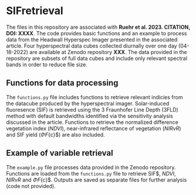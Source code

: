 # SIFretrieval
The files in this repository are associated with **Ruehr et al. 2023. CITATION, DOI: XXXX**. The code provides basic functions and an example to process data from the Headwall Hyperspec Imager presented in the associated article. Four hyperspectral data cubes collected diurnally over one day (04-18-2022) are available at Zenodo repository **XXX**. The data provided in the repository are subsets of full data cubes and include only relevant spectral bands in order to reduce file size.

## Functions for data processing
The `functions.py` file includes functions to retrieve relevant indicies from the datacube produced by the hyperspectral imager. Solar-induced fluoresence (SIF) is retrieved using the 3 Fraunhofer Line Depth (3FLD) method with default bandwidths identified via the sensitivity analysis discussed in the article. Functions to retrieve the normalized difference vegetation index ($NDVI$), near-infrared reflectance of vegetation ($NIRvR$) and SIF yield ($\Phi F${c}$) are also included. 

## Example of variable retrieval
The `example.py` file processes data provided in the Zenodo repository. Functions are loaded from the `functions.py` file to retrieve SIF$, $NDVI$, $NIRvR$ and $\Phi F${c}$. Outputs are saved as separate files for further analysis (code not provided). 
